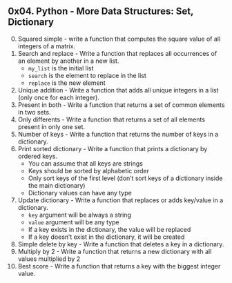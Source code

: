 ## 0x04. Python - More Data Structures: Set, Dictionary ##
0. Squared simple - write a function that computes the square value of all integers of a matrix.
1. Search and replace - Write a function that replaces all occurrences of an element by another in a new list.
	* `my_list` is the initial list
	* `search` is the element to replace in the list
	* `replace`  is the new element
2. Unique addition - Write a function that adds all unique integers in a list (only once for each integer).
3. Present in both - Write a function that returns a set of common elements in two sets.
4. Only differents - Write a function that returns a set of all elements present in only one set.
5. Number of keys - Write a function that returns the number of keys in a dictionary.
6. Print sorted dictionary - Write a function that prints a dictionary by ordered keys.
	* You can assume that all keys are strings
	* Keys should be sorted by alphabetic order
	* Only sort keys of the first level (don’t sort keys of a dictionary inside the main dictionary)
	* Dictionary values can have any type
7. Update dictionary - Write a function that replaces or adds key/value in a dictionary.
	* `key` argument will be always a string
	* `value` argument will be any type
	* If a key exists in the dictionary, the value will be replaced
	* If a key doesn’t exist in the dictionary, it will be created
8. Simple delete by key - Write a function that deletes a key in a dictionary.
9. Multiply by 2 - Write a function that returns a new dictionary with all values multiplied by 2
10. Best score - Write a function that returns a key with the biggest integer value.
